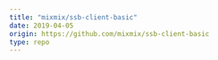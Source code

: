 ```yaml
---
title: "mixmix/ssb-client-basic"
date: 2019-04-05
origin: https://github.com/mixmix/ssb-client-basic
type: repo
---
```


